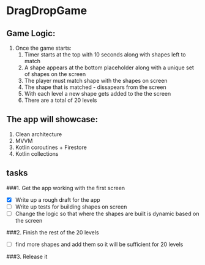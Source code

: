 # DragDropGame

## Game Logic:
1. Once the game starts:
    1. Timer starts at the top with 10 seconds along with shapes left to match
    2. A shape appears at the bottom placeholder along with a unique set of shapes on the screen
    3. The player must match shape with the shapes on screen
    4. The shape that is matched - dissapears from the screen
    5. With each level a new shape gets added to the the screen
    6. There are a total of 20 levels

## The app will showcase:

1. Clean architecture
2. MVVM
3. Kotlin coroutines + Firestore
4. Kotlin collections


## tasks

###1. Get the app working with the first screen
  - [x] Write up a rough draft for the app
  - [ ] Write up tests for building shapes on screen
  - [ ] Change the logic so that where the shapes are built is dynamic based on the screen

###2. Finish the rest of the 20 levels
  - [ ] find more shapes and add them so it will be sufficient for 20 levels

###3. Release it